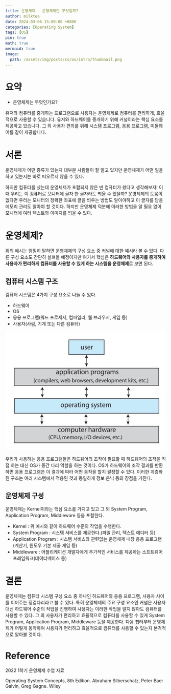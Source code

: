 ```yaml
---
title: 운영체제 - 운영체제란 무엇일까?
author: milktea
date: 2024-03-06 15:00:00 +0800
categories: [Operating System]
tags: [OS]
pin: true
math: true
mermaid: true
image:
  path: /assets/img/posts/cs/os/intro/thumbnail.png
---
```

# 요약
- 운영체제는 무엇인가요?

유저와 컴퓨터를 중개하는 프로그램으로 사용자는 운영체제로 컴퓨터를 편리하게, 효율적으로 사용할 수 있습니다.
유저와 하드웨어를 중개하기 위해 커널이라는 핵심 요소를 제공하고 있습니다.
그 외 사용자 편의를 위해 시스템 프로그램, 응용 프로그램, 미들웨어를 같이 제공합니다.


# 서론
운영체제가 어떤 종류가 있는지 대부분 사람들이 잘 알고 있지만 운영체제가 어떤 일을 하고 있는지는 바로 떠오르지 않을 수 있다.

하지만 컴퓨터를 샀는데 운영체제가 포함되지 않은 빈 컴퓨터가 왔다고 생각해보자!
이 때 우리는 이 컴퓨터로 모니터에 글자 한 글자라도 띄울 수 있을까?
운영체제의 도움이 없다면 우리는 모니터의 정확한 좌표에 글을 띄우는 방법도 알아야하고 이 글자를 담을 메모리 관리도 알아야 할 것이다.
하지만 운영체제 덕분에 이러한 방법을 알 필요 없이 모니터에 여러 텍스트와 이미지를 띄울 수 있다.

# 운영체제?
위의 예시는 엄밀히 말하면 운영체제의 구성 요소 중 커널에 대한 예시라 볼 수 있다.
다른 구성 요소도 간단히 살펴볼 예정이지만 여기서 핵심은 **하드웨어와 사용자를 중개하여 사용자가 편리하게 컴퓨터를 사용할 수 있게 하는 시스템을 운영체제**로 보면 된다.

## 컴퓨터 시스템 구조
컴퓨터 시스템은 4가지 구성 요소로 나눌 수 있다.
- 하드웨어
- OS
- 응용 프로그램(워드 프로세서, 컴파일러, 웹 브라우저, 게임 등)
- 사용자(사람, 기계 또는 다른 컴퓨터)

![img1.png](/assets/img/posts/cs/os/intro/components.png)

우리가 사용하는 응용 프로그램들은 하드웨어의 조작이 필요할 때 하드웨어의 조작을 직접 하는 대신 OS가 중간 다리 역할을 하는 것이다.
OS가 하드웨어의 조작 결과를 반환하면 응용 프로그램은 이 결과에 따라 어떤 동작을 할지 결정할 수 있다.
이러한 계층화된 구조는 여러 시스템에서 적용된 것과 동일하게 정보 은닉 등의 장점을 가진다.

## 운영체제 구성
운영체제는 Kernel이라는 핵심 요소를 가지고 있고 그 외 System Program, Application Program, Middleware 등을 포함한다.
- Kernel : 위 예시와 같이 하드웨어 수준의 작업을 수행한다.
- System Program : 시스템 서비스를 제공한다.(파일 관리, 텍스트 에디터 등)
- Application Program : 시스템 서비스와 관련없는 운영체제 내장 응용 프로그램(계산기, 윈도우 기본 제공 게임 등)
- Middleware : 어플리케이션 개발자에게 추가적인 서비스를 제공하는 소프트웨어 프레임워크(데이터베이스 등)

# 결론
운영체제는 컴퓨터 시스템 구성 요소 중 하나인 하드웨어와 응용 프로그램, 사용자 사이를 이어주는 징검다리라고 볼 수 있다.
특히 운영체제의 주요 구성 요소인 커널은 사용자 대신 하드웨어 수준의 작업을 진행하여 사용자는 이러한 작업을 알지 않아도 컴퓨터를 사용할 수 있다.
그 외 사용자가 편리하고 효율적으로 컴퓨터를 사용할 수 있게 System Program, Application Program, Middleware 등을 제공한다.
다음 챕터부터 운영체제가 어떻게 동작하여 사용자가 편리하고 효율적으로 컴퓨터를 사용할 수 있는지 본격적으로 알아볼 것이다.

# Reference
2022 1학기 운영체제 수업 자료

Operating System Concepts, 8th Edition. Abraham Silberschatz, Peter Baer Galvin, Greg Gagne. Wiley
